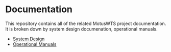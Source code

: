 # Documentation

This repository contains all of the related MotusWTS project documentation. It is broken down by system design documenation, operational manuals.

* [System Design](System_Design/System_Design.md)
* [Operational Manuals](Operations/Operations.md)


